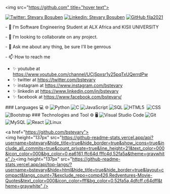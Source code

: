 <!---
- 👋 Hi, I’m @bstevary
- 👀 I’m interested in java, html, css, javascript, c and sql database
- 🌱 I’m currently learning java
- 💞️ I’m looking to collaborate on system development in java
- 📫 How to reach me 
--->

<img src="https://github.com" title="hover text">
 ​</p>

 ​[![​Twitter: Stevary Bosuben​](https://img.shields.io/twitter/follow/bstevary?style=social)](https://twitter.com/bstevary)
 ​[![​Linkedin: Stevary Bosuben​](https://img.shields.io/badge/-bstevary-blue?style=flat-square&logo=Linkedin&logoColor=white&link=https://www.linkedin.com/in/bstevary/)](https://www.linkedin.com/in/bstevary/)
 ​[![​GitHub fila2021​](https://img.shields.io/github/followers/bstevary?label=follow&style=social)](https://github.com/bstevary)
 
 ​-​ 🌱 I’m Software Engineering Student at ALX Africa and KISII UNIVERSITY
 
 ​-​ 👯 I’m looking to collaborate on any project.
 
 ​-​ 💬 Ask me about any thing, be sure I'll be genrous
 
 ​-​ 📫 How to reach me 
 
 - ✨ youtube at https://www.youtube.com/channel/UCjSpxsr1y25pqTxUQerrdPw
- ✨ twitter at https://twitter.com/bstevary
- ✨ instagram at https://www.instagram.com/bstevary
- ✨ linkedin at https://www.linkedin.com/in/bstevary
- ✨ facebook at https://www.facebook.com/bstevary/

 ​###​ ​Languages 💻 🌐
 ​![​Python​](https://img.shields.io/badge/-Python-000?&logo=python)
 ​![​C​](https://img.shields.io/badge/-C-000?&logo=C)
 ​![​JavaScript​](https://img.shields.io/badge/-JavaScript-000?&logo=JavaScrip)
 ​![​SQL​](https://img.shields.io/badge/-SQL-000?&logo=MySQL&logoColor=4479A1)
 ​![​HTML5​](https://img.shields.io/badge/-HTML5-333333?style=flat&logo=HTML5) 
 ​![​CSS​](https://img.shields.io/badge/-CSS-333333?style=flat&logo=CSS3)
 ​![​Bootstrap​](https://img.shields.io/badge/-Bootstrap-333333?style=flat&logo=bootstrap)
 ​###​ ​Technologies and Tool ⚙️ 🖥
 ​![​Visual Studio Code​](https://img.shields.io/badge/-Visual%20Studio%20Code-333333?style=flat&logo=visual-studio-code&logoColor=007ACC)
 ​![​Git​](https://img.shields.io/badge/-Git-333333?style=flat&logo=git)
 ​![​MySQL​](https://img.shields.io/badge/-MySQL-333333?style=flat&logo=mysql)
 ​![​React​](https://img.shields.io/badge/-React-000?&logo=React)
 ​![​Linux​](https://img.shields.io/badge/-Linux-000?&logo=Linux&logoColor=FCC624)

 ​<a href="https://github.com/bstevary"><img height="137px" src="https://github-readme-stats.vercel.app/api?username=bstevary&hide_title=true&hide_border=true&show_icons=true&include_all_commits=true&count_private=true&line_height=21&text_color=000&icon_color=000&bg_color=0,ea6161,ffc64d,fffc4d,52fa5a&theme=graywhite" />​<!--​ wi*quL3fcV ​-->​<img height="137px" src="https://github-readme-stats.vercel.app/api/top-langs/?username=bstevary&hide=html&hide_title=true&hide_border=true&layout=compact&langs_count=7&exclude_repo=comp426,Redventures-Movie-Quotes&text_color=000&icon_color=fff&bg_color=0,52fa5a,4dfcff,c64dff&theme=graywhite" /></a>
<!---
StevaryBosuben/StevaryBosuben is a ✨ special ✨ repository because its `README.md` (this file) appears on your GitHub profile.
You can click the Preview link to take a look at your changes.
--->
